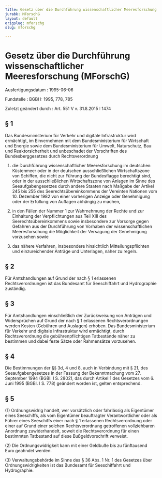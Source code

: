 ```yaml
---
Title: Gesetz über die Durchführung wissenschaftlicher Meeresforschung
jurabk: MForschG
layout: default
origslug: mforschg
slug: mforschg

---
```


# Gesetz über die Durchführung wissenschaftlicher Meeresforschung (MForschG)

Ausfertigungsdatum
:   1995-06-06

Fundstelle
:   BGBl I: 1995, 778, 785

Zuletzt geändert durch
:   Art. 551 V v. 31.8.2015 I 1474


## § 1

Das Bundesministerium für Verkehr und digitale Infrastruktur wird
ermächtigt, im Einvernehmen mit dem Bundesministerium für Wirtschaft
und Energie sowie dem Bundesministerium für Umwelt, Naturschutz, Bau
und Reaktorsicherheit und unbeschadet der Vorschriften des
Bundesberggesetzes durch Rechtsverordnung

1.  die Durchführung wissenschaftlicher Meeresforschung im deutschen
    Küstenmeer oder in der deutschen ausschließlichen Wirtschaftszone von
    Schiffen, die nicht zur Führung der Bundesflagge berechtigt sind, oder
    in der ausschließlichen Wirtschaftszone von Anlagen im Sinne des
    Seeaufgabengesetzes durch andere Staaten nach Maßgabe der Artikel 245
    bis 255 des Seerechtsübereinkommens der Vereinten Nationen vom 10.
    Dezember 1982 von einer vorherigen Anzeige oder Genehmigung oder der
    Erfüllung von Auflagen abhängig zu machen,


2.  in den Fällen der Nummer 1 zur Wahrnehmung der Rechte und zur
    Einhaltung der Verpflichtungen aus Teil XIII des
    Seerechtsübereinkommens sowie insbesondere zur Vorsorge gegen Gefahren
    aus der Durchführung von Vorhaben der wissenschaftlichen
    Meeresforschung die Möglichkeit der Versagung der Genehmigung
    vorzusehen sowie


3.  das nähere Verfahren, insbesondere hinsichtlich Mitteilungspflichten
    und einzureichender Anträge und Unterlagen, näher zu regeln.





## § 2

Für Amtshandlungen auf Grund der nach § 1 erlassenen
Rechtsverordnungen ist das Bundesamt für Seeschiffahrt und
Hydrographie zuständig.


## § 3

Für Amtshandlungen einschließlich der Zurückweisung von Anträgen und
Widersprüchen auf Grund der nach § 1 erlassenen Rechtsverordnungen
werden Kosten (Gebühren und Auslagen) erhoben. Das Bundesministerium
für Verkehr und digitale Infrastruktur wird ermächtigt, durch
Rechtsverordnung die gebührenpflichtigen Tatbestände näher zu
bestimmen und dabei feste Sätze oder Rahmensätze vorzusehen.


## § 4

Die Bestimmungen der §§ 3d, 4 und 8, auch in Verbindung mit § 21, des
Seeaufgabengesetzes in der Fassung der Bekanntmachung vom 27.
September 1994 (BGBl. I S. 2802), das durch Artikel 1 des Gesetzes vom
6\. Juni 1995 (BGBl. I S. 778) geändert worden ist, gelten
entsprechend.


## § 5

(1) Ordnungswidrig handelt, wer vorsätzlich oder fahrlässig als
Eigentümer eines Seeschiffs, als vom Eigentümer beauftragter
Verantwortlicher oder als Führer eines Seeschiffs einer nach § 1
erlassenen Rechtsverordnung oder einer auf Grund einer solchen
Rechtsverordnung getroffenen vollziehbaren Anordnung zuwiderhandelt,
soweit die Rechtsverordnung für einen bestimmten Tatbestand auf diese
Bußgeldvorschrift verweist.

(2) Die Ordnungswidrigkeit kann mit einer Geldbuße bis zu fünftausend
Euro geahndet werden.

(3) Verwaltungsbehörde im Sinne des § 36 Abs. 1 Nr. 1 des Gesetzes
über Ordnungswidrigkeiten ist das Bundesamt für Seeschiffahrt und
Hydrographie.

